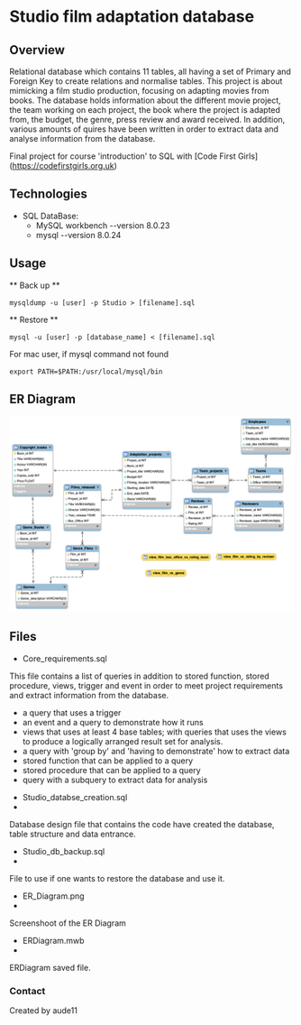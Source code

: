 # Studio film adaptation database

## Overview

Relational database which contains 11 tables, all having a set of Primary and Foreign Key to create relations and normalise tables.
This project is about mimicking a film studio production, focusing on adapting movies from books. The database holds information about the different movie project, the team working on each project, the book where the project is adapted from, the budget, the genre, press review and award received.
In addition, various amounts of quires have been written in order to extract data and analyse information from the database.

Final project for course 'introduction' to SQL with [Code First Girls] (https://codefirstgirls.org.uk)

## Technologies
* SQL DataBase:
  * MySQL workbench --version 8.0.23
  * mysql --version 8.0.24

## Usage
** Back up **

```
mysqldump -u [user] -p Studio > [filename].sql
```
** Restore **

```
mysql -u [user] -p [database_name] < [filename].sql
```

For mac user, if mysql command not found
```
export PATH=$PATH:/usr/local/mysql/bin
```

## ER Diagram

![ER Diagram](ER_Diagram.png)

## Files

* Core_requirements.sql

This file contains a list of queries in addition to stored function, stored procedure, views, trigger and event in order to meet project requirements and extract information from the database.
  - a query that uses a trigger
  - an event and a query to demonstrate how it runs
  - views that uses at least 4 base tables;  with queries that uses the views to produce a logically arranged result set for analysis.
  - a query with 'group by' and 'having to demonstrate' how to extract data
  - stored function that can be applied to a query
  - stored procedure that can be applied to a query
  - query with a subquery to extract data for analysis

* Studio_databse_creation.sql
* 
Database design file that contains the code have created the database, table structure and data entrance.

* Studio_db_backup.sql
* 
File to use if one wants to restore the database and use it.

* ER_Diagram.png
* 
Screenshoot of the ER Diagram

* ERDiagram.mwb
* 
ERDiagram saved file.

### Contact

Created by aude11
